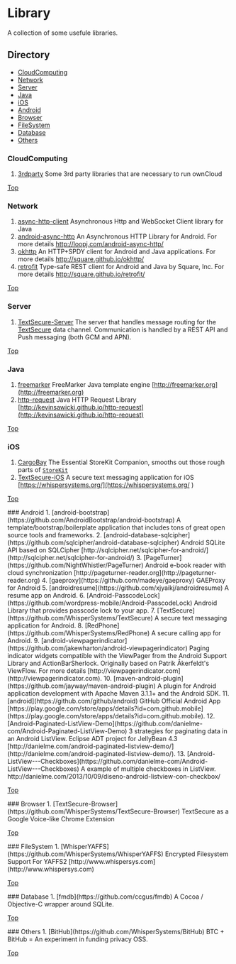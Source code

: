 Library
=======

A collection of some usefule libraries.

<a name="Top"></a>

## Directory
- [CloudComputing](#CloudComputing)  
- [Network](#Network)
- [Server](#Server)
- [Java](#Java)
- [iOS](#iOS)
- [Android](#Android)
- [Browser](#Browser)
- [FileSystem](#FileSystem)
- [Database](#Database)
- [Others](#Others)

<a name="CloudComputing"></a>
### CloudComputing
1. [3rdparty](https://github.com/ownCloud/3rdparty) Some 3rd party libraries that are necessary to run ownCloud  

[Top](#Top)

<a name="Network"></a>
### Network
1. [async-http-client](https://github.com/AsyncHttpClient/async-http-client) Asynchronous Http and WebSocket Client library for Java 
2. [android-async-http](https://github.com/loopj/android-async-http) An Asynchronous HTTP Library for Android. For more details http://loopj.com/android-async-http/ 
3. [okhttp](https://github.com/square/okhttp) An HTTP+SPDY client for Android and Java applications. For more details  http://square.github.io/okhttp/ 
4. [retrofit](https://github.com/square/retrofit) Type-safe REST client for Android and Java by Square, Inc. For more details http://square.github.io/retrofit/

[Top](#Top)

<a name="Server"></a>
### Server
1. [TextSecure-Server](https://github.com/WhisperSystems/TextSecure-Server) The server that handles message routing for the [TextSecure](https://github.com/whispersystems/TextSecure/) data channel. Communication is handled by a REST API and Push messaging (both GCM and APN).

[Top](#Top)

<a name="Java"></a>
### Java
1. [freemarker](https://github.com/freemarker/freemarker) FreeMarker Java template engine [http://freemarker.org](http://freemarker.org)
2. [http-request](https://github.com/kevinsawicki/http-request) Java HTTP Request Library [http://kevinsawicki.github.io/http-request](http://kevinsawicki.github.io/http-request)

[Top](#Top)

<a name="iOS"></a>
### iOS
1. [CargoBay](https://github.com/mattt/CargoBay) The Essential StoreKit Companion, smooths out those rough parts of [`StoreKit`](http://developer.apple.com/library/ios/#documentation/StoreKit/Reference/StoreKit_Collection/)
2. [TextSecure-iOS](https://github.com/WhisperSystems/TextSecure-iOS) A secure text messaging application for iOS [https://whispersystems.org/](https://whispersystems.org/ )

[Top](#Top)

<a name="Android"/>
### Android
1. [android-bootstrap](https://github.com/AndroidBootstrap/android-bootstrap) A template/bootstrap/boilerplate application that includes tons of great open source tools and frameworks.
2. [android-database-sqlcipher](https://github.com/sqlcipher/android-database-sqlcipher) Android SQLite API based on SQLCipher [http://sqlcipher.net/sqlcipher-for-android/](http://sqlcipher.net/sqlcipher-for-android/)
3. [PageTurner](https://github.com/NightWhistler/PageTurner) Android e-book reader with cloud synchronization [http://pageturner-reader.org](http://pageturner-reader.org)
4. [gaeproxy](https://github.com/madeye/gaeproxy) GAEProxy for Android
5. [androidresume](https://github.com/xjyaikj/androidresume) A resume app on Android.
6. [Android-PasscodeLock](https://github.com/wordpress-mobile/Android-PasscodeLock) Android Library that provides passcode lock to your app.
7. [TextSecure](https://github.com/WhisperSystems/TextSecure) A secure text messaging application for Android.
8. [RedPhone](https://github.com/WhisperSystems/RedPhone) A secure calling app for Android.  
9. [android-viewpagerindicator](https://github.com/jakewharton/android-viewpagerindicator) Paging indicator widgets compatible with the ViewPager from the Android Support Library and ActionBarSherlock. Originally based on Patrik Åkerfeldt's ViewFlow. For more details [http://viewpagerindicator.com](http://viewpagerindicator.com).
10. [maven-android-plugin](https://github.com/jayway/maven-android-plugin) A plugin for Android application development with Apache Maven 3.1.1+ and the Android SDK.
11. [android](https://github.com/github/android) GitHub Official Android App [https://play.google.com/store/apps/details?id=com.github.mobile](https://play.google.com/store/apps/details?id=com.github.mobile).
12. [Android-Paginated-ListView-Demo](https://github.com/danielme-com/Android-Paginated-ListView-Demo) 3 strategies for paginating data in an Android ListView. Eclipse ADT project for JellyBean 4.3
[http://danielme.com/android-paginated-listview-demo/](http://danielme.com/android-paginated-listview-demo/).  
13. [Android-ListView---Checkboxes](https://github.com/danielme-com/Android-ListView---Checkboxes) A example of multiple checkboxes in ListView. http://danielme.com/2013/10/09/diseno-android-listview-con-checkbox/

[Top](#Top)

<a name="Browser"/>
### Browser
1. [TextSecure-Browser](https://github.com/WhisperSystems/TextSecure-Browser) TextSecure as a Google Voice-like Chrome Extension

[Top](#Top)

<a name="FileSystem"/>
### FileSystem
1. [WhisperYAFFS](https://github.com/WhisperSystems/WhisperYAFFS) Encrypted Filesystem Support For YAFFS2 [http://www.whispersys.com](http://www.whispersys.com)

[Top](#Top)

<a name="Database"/>
### Database
1. [fmdb](https://github.com/ccgus/fmdb) A Cocoa / Objective-C wrapper around SQLite.

[Top](#Top)

<a name="Others"/>
### Others
1. [BitHub](https://github.com/WhisperSystems/BitHub) BTC + BitHub = An experiment in funding privacy OSS.

[Top](#Top)

